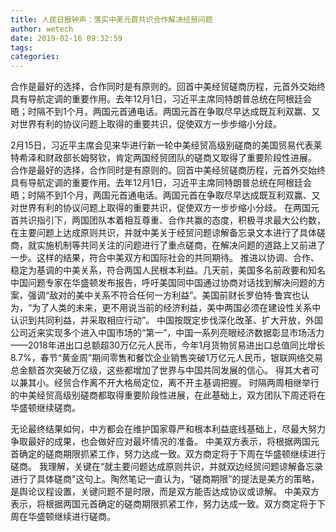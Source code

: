 ```yaml
---
title: 人民日报钟声：落实中美元首共识合作解决经贸问题
author: wetech
date: 2019-02-16 09:32:59
tags: 
categories: 
---
```

合作是最好的选择，合作同时是有原则的。回首中美经贸磋商历程，元首外交始终具有导航定调的重要作用。去年12月1日，习近平主席同特朗普总统在阿根廷会晤；时隔不到1个月，两国元首通电话。两国元首在争取尽早达成既互利双赢、又对世界有利的协议问题上取得的重要共识，促使双方一步步缩小分歧。
<!-- more -->
2月15日，习近平主席会见来华进行新一轮中美经贸高级别磋商的美国贸易代表莱特希泽和财政部长姆努钦，肯定两国经贸团队的磋商又取得了重要阶段性进展。
合作是最好的选择，合作同时是有原则的。回首中美经贸磋商历程，元首外交始终具有导航定调的重要作用。去年12月1日，习近平主席同特朗普总统在阿根廷会晤；时隔不到1个月，两国元首通电话。两国元首在争取尽早达成既互利双赢、又对世界有利的协议问题上取得的重要共识，促使双方一步步缩小分歧。
在两国元首共识指引下，两国团队本着相互尊重、合作共赢的态度，积极寻求最大公约数，在主要问题上达成原则共识，并就中美关于经贸问题谅解备忘录文本进行了具体磋商，就实施机制等共同关注的问题进行了重点磋商，在解决问题的道路上又前进了一步。这样的结果，符合中美双方和国际社会的共同期待。
推进以协调、合作、稳定为基调的中美关系，符合两国人民根本利益。几天前，美国多名前政要和知名中国问题专家在华盛顿发布报告，呼吁美国同中国通过协商对话找到解决问题的方案，强调“敌对的美中关系不符合任何一方利益”。美国前财长罗伯特·鲁宾也认为，“为了人类的未来，更不用说当前的经济利益，美中两国必须在建设性关系中认识到共同利益，并采取相应行动”。
中国按既定步伐深化改革、扩大开放，外国公司近来实现多个进入中国市场的“第一”，中国一系列亮眼经济数据彰显市场活力——2018年进出口总额超30万亿元人民币，今年1月货物贸易进出口总值同比增长8.7%，春节“黄金周”期间零售和餐饮企业销售突破1万亿元人民币，银联网络交易总金额首次突破万亿级，这些都增加了世界与中国共同发展的信心。
得其大者可以兼其小。经贸合作离不开大格局定位，离不开主基调把握。
时隔两周相继举行的中美经贸高级别磋商都取得重要阶段性进展，在此基础上，双方团队下周还将在华盛顿继续磋商。
 
 
无论最终结果如何，中方都会在维护国家尊严和根本利益底线基础上，尽最大努力争取最好的成果，也会做好应对最坏情况的准备。
中美双方表示，将根据两国元首确定的磋商期限抓紧工作，努力达成一致。双方商定将于下周在华盛顿继续进行磋商。
我理解，关键在“就主要问题达成原则共识，并就双边经贸问题谅解备忘录进行了具体磋商”这句上。陶然笔记一直认为，“磋商期限”的提法是美方的策略，是舆论议程设置，关键问题不是时限，而是双方能否达成协议或谅解。
中美双方表示，将根据两国元首确定的磋商期限抓紧工作，努力达成一致。双方商定将于下周在华盛顿继续进行磋商。
